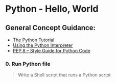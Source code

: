 # Python - Hello, World
## General Concept Guidance:
* [The Python Tutorial](https://docs.python.org/3.4/tutorial/index.html)
* [Using the Python Interpreter](https://docs.python.org/3.4/tutorial/interpreter.html)
* [PEP 8 – Style Guide for Python Code](https://www.python.org/dev/peps/pep-0008/)
### 0. Run Python file
> Write a Shell script that runs a Python script